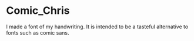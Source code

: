 # Comic_Chris
I made a font of my handwriting. It is intended to be a tasteful alternative to fonts such as comic sans.
